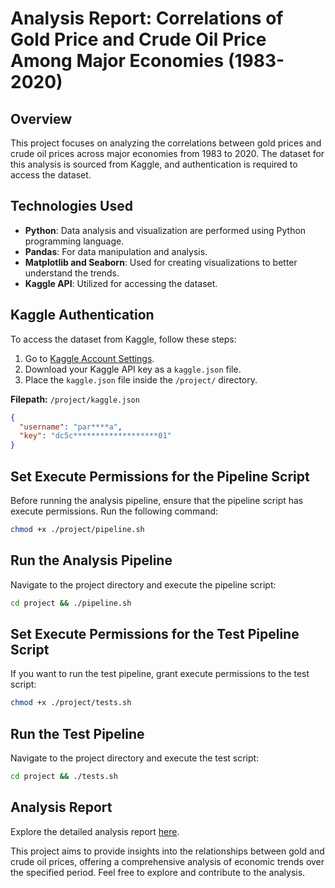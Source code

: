 # Analysis Report: Correlations of Gold Price and Crude Oil Price Among Major Economies (1983-2020)

## Overview
This project focuses on analyzing the correlations between gold prices and crude oil prices across major economies from 1983 to 2020. The dataset for this analysis is sourced from Kaggle, and authentication is required to access the dataset.

## Technologies Used
- **Python**: Data analysis and visualization are performed using Python programming language.
- **Pandas**: For data manipulation and analysis.
- **Matplotlib and Seaborn**: Used for creating visualizations to better understand the trends.
- **Kaggle API**: Utilized for accessing the dataset.

## Kaggle Authentication
To access the dataset from Kaggle, follow these steps:

1. Go to [Kaggle Account Settings](https://www.kaggle.com/settings).
2. Download your Kaggle API key as a `kaggle.json` file.
3. Place the `kaggle.json` file inside the `/project/` directory.

**Filepath:** `/project/kaggle.json`

```json
{
  "username": "par****a",
  "key": "dc5c*******************01"
}
```

## Set Execute Permissions for the Pipeline Script
Before running the analysis pipeline, ensure that the pipeline script has execute permissions. Run the following command:

```bash
chmod +x ./project/pipeline.sh
```

## Run the Analysis Pipeline
Navigate to the project directory and execute the pipeline script:

```bash
cd project && ./pipeline.sh
```

## Set Execute Permissions for the Test Pipeline Script
If you want to run the test pipeline, grant execute permissions to the test script:

```bash
chmod +x ./project/tests.sh
```

## Run the Test Pipeline
Navigate to the project directory and execute the test script:

```bash
cd project && ./tests.sh
```

## Analysis Report
Explore the detailed analysis report [here](https://github.com/parth-ghinaiya/made-template/blob/main/project/report.ipynb).

This project aims to provide insights into the relationships between gold and crude oil prices, offering a comprehensive analysis of economic trends over the specified period. Feel free to explore and contribute to the analysis.